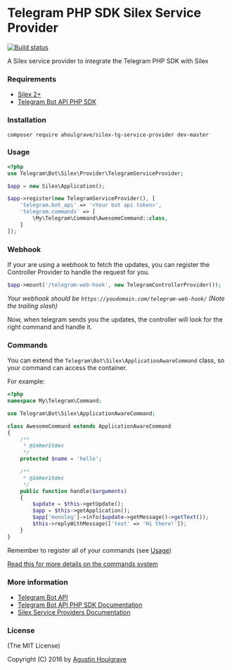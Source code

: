 # Telegram PHP SDK Silex Service Provider
<a href="https://travis-ci.org/ahoulgrave/telegram-silex-provider"><img src="https://travis-ci.org/ahoulgrave/telegram-silex-provider.svg?branch=master" alt="Build status"></a>

A Silex service provider to integrate the Telegram PHP SDK with Silex
### <a name="requirements">Requirements</a>

 - [Silex 2+](http://silex.sensiolabs.org/)
 - [Telegram Bot API PHP SDK](https://telegram-bot-sdk.readme.io/)

### <a name="installation">Installation</a>

```
composer require ahoulgrave/silex-tg-service-provider dev-master
```

### <a name="usage">Usage</a>

```php
<?php
use Telegram\Bot\Silex\Provider\TelegramServiceProvider;

$app = new Silex\Application();

$app->register(new TelegramServiceProvider(), [
    'telegram.bot_api' => '<Your bot api token>',
    'telegram.commands' => [
        \My\Telegram\Command\AwesomeCommand::class,
    ]
]);
```

### <a name="webhook">Webhook</a>

If your are using a webhook to fetch the updates, you can register the Controller Provider to handle the request for you.

```php
$app->mount('/telegram-web-hook', new TelegramControllerProvider());
```

*Your webhook should be `https://youdomain.com/telegram-web-hook/` (Note the trailing slash)*

Now, when telegram sends you the updates,  the controller will look for the right command and handle it.

### <a name="commands">Commands</a>

You can extend the `Telegram\Bot\Silex\ApplicationAwareCommand` class, so your command can access the container.

For example:

```php
<?php
namespace My\Telegram\Command;

use Telegram\Bot\Silex\ApplicationAwareCommand;

class AwesomeCommand extends ApplicationAwareCommand
{
    /**
     * @inheritdoc
     */
    protected $name = 'hello';

    /**
     * @inheritdoc
     */
    public function handle($arguments)
    {
        $update = $this->getUpdate();
        $app = $this->getApplication();
        $app['monolog']->info($update->getMessage()->getText());
        $this->replyWithMessage(['text' => 'Hi there!']);
    }
}

```

Remember to register all of your commands (see [Usage](#usage))

[Read this for more details on the commands system](https://telegram-bot-sdk.readme.io/docs/commands-system)

### <a name="more-information">More information</a>

 - [Telegram Bot API](https://core.telegram.org/bots/api)
 - [Telegram Bot API PHP SDK Documentation](https://telegram-bot-sdk.readme.io/)
 - [Silex Service Providers Documentation](http://silex.sensiolabs.org/doc/master/providers.html)

### <a name="license">License</a>

(The MIT License)

Copyright (C) 2016 by [Agustin Houlgrave](mailto:a.houlgrave@gmail.com)
